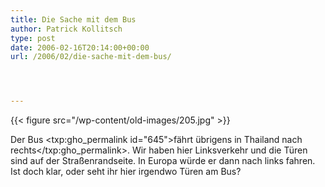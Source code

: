 ```yaml
---
title: Die Sache mit dem Bus
author: Patrick Kollitsch
type: post
date: 2006-02-16T20:14:00+00:00
url: /2006/02/die-sache-mit-dem-bus/




---
```

{{< figure src="/wp-content/old-images/205.jpg" >}}

Der Bus <txp:gho_permalink id="645">f&auml;hrt &uuml;brigens in Thailand nach rechts</txp:gho_permalink>. Wir haben hier Linksverkehr und die T&uuml;ren sind auf der Stra&szlig;enrandseite. In Europa w&uuml;rde er dann nach links fahren. Ist doch klar, oder seht ihr hier irgendwo T&uuml;ren am Bus?